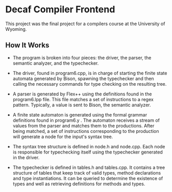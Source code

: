 # Decaf Compiler Frontend
This project was the final project for a compilers course at the University of Wyoming.

## How It Works

* The program is broken into four pieces: the driver, the parser, the semantic analyzer, and the typechecker.

* The driver, found in program6.cpp, is in charge of starting the finite state automata generated by Bison, spawning the typechecker and 
then calling the necessary commands for type checking on the resulting tree.

* A parser is generated by Flex++ using the definitions found in the program6.lpp file. 
This file matches a set of instructions to a regex pattern.
Typically, a value is sent to Bison, the semantic analyzer.

* A finite state automaton is generated using the formal grammar definitions found in program6.y . 
The automaton receives a stream of values from the parser and matches them to the productions.
After being matched, a set of instructions corresponding to the production will generate a node for the input's 
syntax tree.

* The syntax tree structure is defined in node.h and node.cpp. Each node is responsible for typechecking itself using the 
typechecker generated in the driver.

* The typechecker is defined in tables.h and tables.cpp. It contains a tree structure of tables that keep track of valid types, method declarations 
and type instantiations. It can be queried to determine the existence of types and well as retrieving definitions for methods and types.

